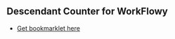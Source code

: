 ## Descendant Counter for WorkFlowy
- [Get bookmarklet here](https://rawbytz.github.io/descendant-counter/)